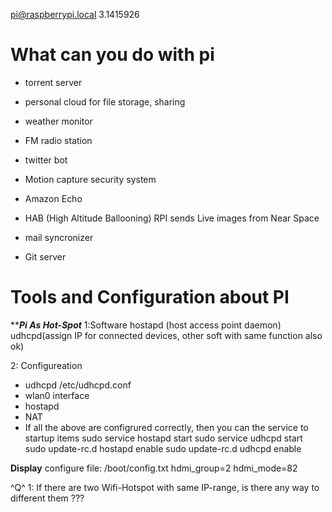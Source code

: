 pi@raspberrypi.local
3.1415926

# What can you do with pi
* torrent server
* personal cloud for file storage, sharing
* weather monitor
* FM radio station
* twitter bot
* Motion capture security system
* Amazon Echo
* HAB (High Altitude Ballooning) RPI sends Live images from Near Space

* mail syncronizer
* Git server

# Tools and Configuration about PI


*****************Pi As Hot-Spot***************
1:Software
    hostapd (host access point daemon)
    udhcpd(assign IP for connected devices, other soft with same 
function also ok)

2: Configureation
* udhcpd    /etc/udhcpd.conf
* wlan0 interface
* hostapd
* NAT
* If all the above are configrured correctly, then you can the service
to startup items
    sudo service hostapd start
    sudo service udhcpd start
    sudo update-rc.d hostapd enable
    sudo update-rc.d udhcpd enable

**Display**
configure file: /boot/config.txt
    hdmi_group=2
    hdmi_mode=82

^Q^
1: If there are two Wifi-Hotspot with same IP-range, is there any way 
to different them ???
    


